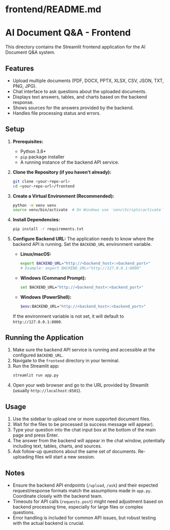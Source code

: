# frontend/README.md

# AI Document Q&A - Frontend

This directory contains the Streamlit frontend application for the AI Document Q&A system.

## Features

*   Upload multiple documents (PDF, DOCX, PPTX, XLSX, CSV, JSON, TXT, PNG, JPG).
*   Chat interface to ask questions about the uploaded documents.
*   Displays text answers, tables, and charts based on the backend response.
*   Shows sources for the answers provided by the backend.
*   Handles file processing status and errors.

## Setup

1.  **Prerequisites:**
    *   Python 3.8+
    *   `pip` package installer
    *   A running instance of the backend API service.

2.  **Clone the Repository (if you haven't already):**
    ```bash
    git clone <your-repo-url>
    cd <your-repo-url>/frontend
    ```

3.  **Create a Virtual Environment (Recommended):**
    ```bash
    python -m venv venv
    source venv/bin/activate  # On Windows use `venv\Scripts\activate`
    ```

4.  **Install Dependencies:**
    ```bash
    pip install -r requirements.txt
    ```

5.  **Configure Backend URL:**
    The application needs to know where the backend API is running. Set the `BACKEND_URL` environment variable.
    *   **Linux/macOS:**
        ```bash
        export BACKEND_URL="http://<backend_host>:<backend_port>"
        # Example: export BACKEND_URL="http://127.0.0.1:8000"
        ```
    *   **Windows (Command Prompt):**
        ```bash
        set BACKEND_URL="http://<backend_host>:<backend_port>"
        ```
    *   **Windows (PowerShell):**
        ```bash
        $env:BACKEND_URL="http://<backend_host>:<backend_port>"
        ```
    If the environment variable is not set, it will default to `http://127.0.0.1:8000`.

## Running the Application

1.  Make sure the backend API service is running and accessible at the configured `BACKEND_URL`.
2.  Navigate to the `frontend` directory in your terminal.
3.  Run the Streamlit app:
    ```bash
    streamlit run app.py
    ```
4.  Open your web browser and go to the URL provided by Streamlit (usually `http://localhost:8501`).

## Usage

1.  Use the sidebar to upload one or more supported document files.
2.  Wait for the files to be processed (a success message will appear).
3.  Type your question into the chat input box at the bottom of the main page and press Enter.
4.  The answer from the backend will appear in the chat window, potentially including text, tables, charts, and sources.
5.  Ask follow-up questions about the same set of documents. Re-uploading files will start a new session.

## Notes

*   Ensure the backend API endpoints (`/upload`, `/ask`) and their expected request/response formats match the assumptions made in `app.py`. Coordinate closely with the backend team.
*   Timeouts for API calls (`requests.post`) might need adjustment based on backend processing time, especially for large files or complex questions.
*   Error handling is included for common API issues, but robust testing with the actual backend is crucial.